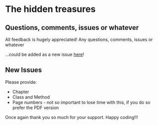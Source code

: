 # The hidden treasures
## Questions, comments, issues or whatever
All feedback is hugely appreciated! Any questions, comments, issues or whatever

...could be added as a new issue [here](https://github.com/laravel-the-hidden-treasures/book/issues)!

## New Issues
Please provide:

- Chapter
- Class and Method
- Page numbers - not so important to lose time with this, if you do so prefer the PDF version

Once again thank you so much for your support. Happy coding!!!
